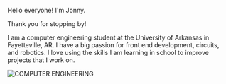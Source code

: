 Hello everyone! I'm Jonny.

Thank you for stopping by!

I am a computer engineering student at the University of Arkansas in Fayetteville, AR. I have a big passion for front end development, circuits, and robotics.
I love using the skills I am learning in school to improve projects that I work on.

![COMPUTER ENGINEERING](https://i.pinimg.com/originals/86/39/e2/8639e20b60ff7bd1f50e7aeae6dc42e6.jpg)
